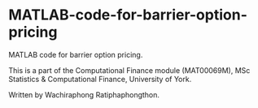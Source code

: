 # MATLAB-code-for-barrier-option-pricing
MATLAB code for barrier option pricing.

This is a part of the Computational Finance module (MAT00069M), MSc Statistics & Computational Finance, University of York.

Written by Wachiraphong Ratiphaphongthon.
